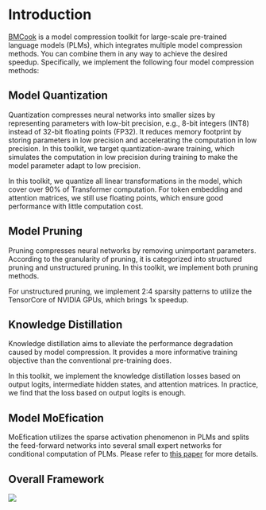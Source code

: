 # Introduction

[BMCook](https://github.com/OpenBMB/BMCook) is a model compression toolkit for large-scale pre-trained language models (PLMs), which integrates multiple model compression methods. You can combine them in any way to achieve the desired speedup. Specifically, we implement the following four model compression methods:

## Model Quantization 

Quantization compresses neural networks into smaller sizes by representing parameters with low-bit precision, e.g., 8-bit integers (INT8) instead of 32-bit floating points (FP32). It reduces memory footprint by storing parameters in low precision and accelerating the computation in low precision. In this toolkit, we target quantization-aware training, which simulates the computation in low precision during training to make the model parameter adapt to low precision.

In this toolkit, we quantize all linear transformations in the model, which cover over 90% of Transformer computation. For token embedding and attention matrices, we still use floating points, which ensure good performance with little computation cost.

## Model Pruning

Pruning compresses neural networks by removing unimportant parameters. According to the granularity of pruning, it is categorized into structured pruning and unstructured pruning. In this toolkit, we implement both pruning methods.

For unstructured pruning, we implement 2:4 sparsity patterns to utilize the TensorCore of NVIDIA GPUs, which brings 1x speedup.

## Knowledge Distillation

Knowledge distillation aims to alleviate the performance degradation caused by model compression. It provides a more informative training objective than the conventional pre-training does. 

In this toolkit, we implement the knowledge distillation losses based on output logits, intermediate hidden states, and attention matrices. In practice, we find that the loss based on output logits is enough.

## Model MoEfication

MoEfication utilizes the sparse activation phenomenon in PLMs and splits the feed-forward networks into several small expert networks for conditional computation of PLMs. Please refer to [this paper](https://arxiv.org/abs/2110.01786) for more details.

## Overall Framework

![](image/framework.png)
